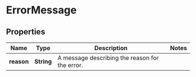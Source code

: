 # ErrorMessage

## Properties
Name | Type | Description | Notes
------------ | ------------- | ------------- | -------------
**reason** | **String** | A message describing the reason for the error. | 
